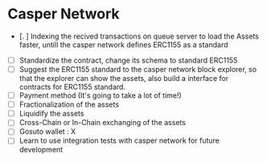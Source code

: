 # Casper Network

- [. ] Indexing the recived transactions on queue server to load the Assets faster, untill the casper network defines ERC1155 as a standard
- [ ] Standardize the contract, change its schema to standard ERC1155
- [ ] Suggest the ERC1155 standard to the casper network block explorer, so that the explorer can show the assets, also build a interface for contracts for ERC1155 standard.
- [ ] Payment method (It's going to take a lot of time!)
- [ ] Fractionalization of the assets
- [ ] Liquidify the assets
- [ ] Cross-Chain or In-Chain exchanging of the assets
- [ ] Gosuto wallet : X
- [ ] Learn to use integration tests with casper network for future development

